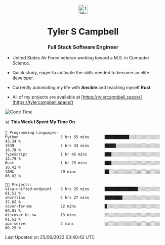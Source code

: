 <p align="center">
<a href="https://www.linkedin.com/in/t36campbell" target="blank"><img align="center" src="https://ik.imagekit.io/t36campbell/Portfolio/linkedin.png.original_m8bbGgPh6.png" alt="t36campbell" height="30" width="30" /></a>
</p>
<h1 align="center">Tyler S Campbell</h1>
<h3 align="center">Full Stack Software Engineer</h3>

* United States Air Force veteran working toward a M.S. in Computer Science.

* Quick study, eager to cultivate the skills needed to become an elite developer.

* Currently automating my life with **Ansible** and teaching myself **Rust**

* All of my projects are available at [https://tylercampbell.space/](https://tylercampbell.space/)

<!--START_SECTION:waka-->
![Code Time](http://img.shields.io/badge/Code%20Time-2%2C587%20hrs%2057%20mins-blue)

📊 **This Week I Spent My Time On** 

```text
💬 Programming Languages: 
Python                   5 hrs 55 mins       ███████████░░░░░░░░░░░░░░   43.34 % 
JSON                     2 hrs 34 mins       █████░░░░░░░░░░░░░░░░░░░░   18.78 % 
TypeScript               1 hr 45 mins        ███░░░░░░░░░░░░░░░░░░░░░░   12.79 % 
Rust                     1 hr 25 mins        ███░░░░░░░░░░░░░░░░░░░░░░   10.42 % 
YAML                     49 mins             ██░░░░░░░░░░░░░░░░░░░░░░░   06.02 % 

🐱‍💻 Projects: 
visa-unified-endpoint    8 hrs 25 mins       ███████████████░░░░░░░░░░   61.51 % 
shortlinx                4 hrs 27 mins       ████████░░░░░░░░░░░░░░░░░   32.62 % 
cover-for-me             32 mins             █░░░░░░░░░░░░░░░░░░░░░░░░   04.01 % 
discover-bc-sw           13 mins             ░░░░░░░░░░░░░░░░░░░░░░░░░   01.62 % 
api-server               2 mins              ░░░░░░░░░░░░░░░░░░░░░░░░░   00.25 % 
```


 Last Updated on 25/06/2023 03:40:42 UTC
<!--END_SECTION:waka-->
